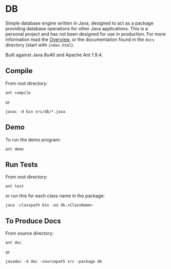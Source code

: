 # DB

Simple database engine written in Java, designed to act as a package providing database operations for other Java applications. This is a personal project and has not been designed for use in production. For more information read the [Overview](http://ap0c.github.io/db), or the documentation found in the `docs` directory (start with `index.html`).

Built against Java 8u40 and Apache Ant 1.9.4.

## Compile

From root directory:

`ant compile`

or

`javac -d bin src/db/*.java`

## Demo

To run the demo program:

`ant demo`

## Run Tests

From root directory:

`ant test`

or run this for each class name in the package:

`java -classpath bin -ea db.<ClassName>`

## To Produce Docs

From source directory:

`ant doc`

or

`javadoc -d doc -sourcepath src -package db`

